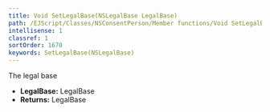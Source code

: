 ```yaml
---
title: Void SetLegalBase(NSLegalBase LegalBase)
path: /EJScript/Classes/NSConsentPerson/Member functions/Void SetLegalBase(NSLegalBase p_0)
intellisense: 1
classref: 1
sortOrder: 1670
keywords: SetLegalBase(NSLegalBase)
---
```



The legal base



* **LegalBase:** LegalBase
* **Returns:** LegalBase


